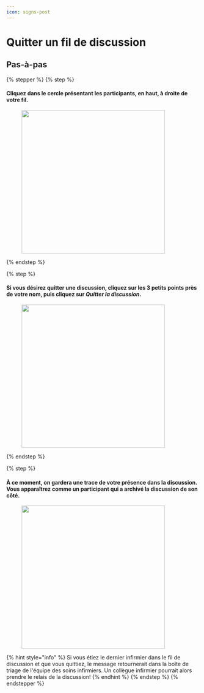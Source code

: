 ```yaml
---
icon: signs-post
---
```


# Quitter un fil de discussion

## Pas-à-pas

{% stepper %}
{% step %}
#### Cliquez dans le cercle présentant les participants, en haut, à droite de votre fil.

<div align="left"><figure><img src="../../.gitbook/assets/Gérer les participants dun fil de discussion - Step 1.png" alt="" width="375"><figcaption></figcaption></figure></div>
{% endstep %}

{% step %}
#### Si vous désirez quitter une discussion, cliquez sur les 3 petits points près de votre nom, puis cliquez sur _Quitter la discussion_.

<div align="left"><figure><img src="../../.gitbook/assets/Gérer les participants dun fil de discussion - Step 16.jpeg" alt="" width="375"><figcaption></figcaption></figure></div>
{% endstep %}

{% step %}
#### À ce moment, on gardera une trace de votre présence dans la discussion. Vous apparaîtrez comme un participant qui a archivé la discussion de son côté.

<div align="left"><figure><img src="../../.gitbook/assets/Gérer les participants dun fil de discussion - Step 17.jpeg" alt="" width="375"><figcaption></figcaption></figure></div>

{% hint style="info" %}
Si vous étiez le dernier infirmier dans le fil de discussion et que vous quittiez, le message retournerait dans la boîte de triage de l'équipe des soins infirmiers. Un collègue infirmier pourrait alors prendre le relais de la discussion!
{% endhint %}
{% endstep %}
{% endstepper %}
